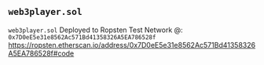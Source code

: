 ## `web3player.sol`
`web3player.sol` Deployed to Ropsten Test Network @: `0x7D0eE5e31e8562Ac571Bd41358326A5EA786528f` https://ropsten.etherscan.io/address/0x7D0eE5e31e8562Ac571Bd41358326A5EA786528f#code
